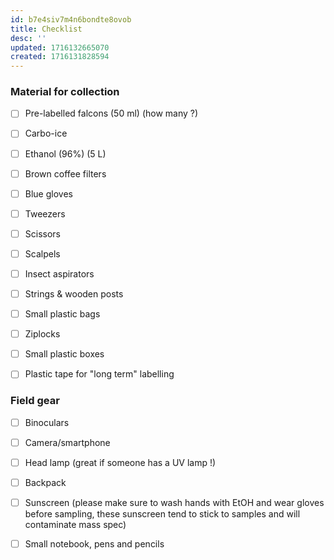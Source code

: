```yaml
---
id: b7e4siv7m4n6bondte8ovob
title: Checklist
desc: ''
updated: 1716132665070
created: 1716131828594
---
```



### Material for collection

- [ ] Pre-labelled falcons (50 ml) (how many ?)
- [ ] Carbo-ice
- [ ] Ethanol (96%) (5 L)
- [ ] Brown coffee filters
- [ ] Blue gloves
- [ ] Tweezers
- [ ] Scissors
- [ ] Scalpels
- [ ] Insect aspirators
- [ ] Strings & wooden posts
- [ ] Small plastic bags
- [ ] Ziplocks
- [ ] Small plastic boxes
- [ ] Plastic tape for "long term" labelling 


### Field gear

- [ ] Binoculars
- [ ] Camera/smartphone
- [ ] Head lamp (great if someone has a UV lamp !)
- [ ] Backpack
- [ ] Sunscreen (please make sure to wash hands with EtOH and wear gloves before sampling, these sunscreen tend to stick to samples and will contaminate mass spec)
- [ ] Small notebook, pens and pencils

